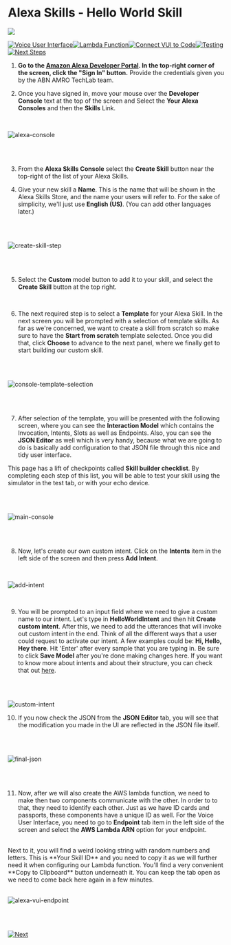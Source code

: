 # Alexa Skills - Hello World Skill
<img src="https://m.media-amazon.com/images/G/01/mobile-apps/dex/alexa/alexa-skills-kit/tutorials/quiz-game/header._TTH_.png" />

[![Voice User Interface](https://m.media-amazon.com/images/G/01/mobile-apps/dex/alexa/alexa-skills-kit/tutorials/navigation/1-on._TTH_.png)](./1-voice-user-interface.md)[![Lambda Function](https://m.media-amazon.com/images/G/01/mobile-apps/dex/alexa/alexa-skills-kit/tutorials/navigation/2-locked._TTH_.png)](./2-lambda-function.md)[![Connect VUI to Code](https://m.media-amazon.com/images/G/01/mobile-apps/dex/alexa/alexa-skills-kit/tutorials/navigation/3-locked._TTH_.png)](./3-connect-vui-to-code.md)[![Testing](https://m.media-amazon.com/images/G/01/mobile-apps/dex/alexa/alexa-skills-kit/tutorials/navigation/4-locked._TTH_.png)](./4-testing.md)[![Next Steps](https://m.media-amazon.com/images/G/01/mobile-apps/dex/alexa/alexa-skills-kit/tutorials/navigation/5-locked._TTH_.png)](./5-next-steps.md)

1.  **Go to the [Amazon Alexa Developer Portal](https://developer.amazon.com/alexa).  In the top-right corner of the screen, click the "Sign In" button.** Provide the credentials given you by the ABN AMRO TechLab team.


2.  Once you have signed in, move your mouse over the **Developer Console** text at the top of the screen and Select the **Your Alexa Consoles** and then the **Skills**  Link.

<br />

![alexa-console](./resources/alexa-console.png)

<br />
<br />

3.  From the **Alexa Skills Console** select the **Create Skill** button near the top-right of the list of your Alexa Skills.

4. Give your new skill a **Name**. This is the name that will be shown in the Alexa Skills Store, and the name your users will refer to.  For the sake of simplicity, we'll just use **English (US)**.  (You can add other languages later.)

<br />
<br />

![create-skill-step](./resources/create-skill-step.png)

<br />
<br />

5. Select the **Custom** model button to add it to your skill, and select the **Create Skill** button at the top right.

<br />

6. The next required step is to select a **Template** for your Alexa Skill. In the next screen you will be prompted with a selection of template skills. As far as we're concerned, we want to create a skill from scratch so make sure to have the **Start from scratch** template selected. Once you did that, click **Choose** to advance to the next panel, where we finally get to start building our custom skill.

<br />
<br />

![console-template-selection](./resources/console-template-selection.png)

<br />
<br />


7. After selection of the template, you will be presented with the following screen, where you can see the **Interaction Model** which contains the Invocation, Intents, Slots as well as Endpoints. Also, you can see the **JSON Editor** as well which is very handy, because what we are going to do is basically add configuration to that JSON file through this nice and tidy user interface. 

This page has a lift of checkpoints called **Skill builder checklist**. By completing each step of this list, you will be able to test your skill using the simulator in the test tab, or with your echo device.

<br />
<br />

![main-console](./resources/main-console.png)

<br />
<br />


8. Now, let's create our own custom intent. Click on the **Intents** item in the left side of the screen and then press **Add Intent**.

<br />

![add-intent](./resources/add-intent.png)

<br />

9. You will be prompted to an input field where we need to give a custom name to our intent. Let's type in **HelloWorldIntent** and then hit **Create custom intent**. After this, we need to add the utterances that will invoke out custom intent in the end. Think of all the different ways that a user could request to activate our intent. A few examples could be: **Hi, Hello, Hey there**. Hit 'Enter' after every sample that you are typing in. Be sure to click **Save Model** after you're done making changes here. If you want to know more about intents and about their structure, you can check that out [here](./intents-more-information.md).

<br />
<br />


![custom-intent](./resources/custom-intent.png)


10. If you now check the JSON from the **JSON Editor** tab, you will see that the modification you made in the UI are reflected in the JSON file itself.

<br />
<br />

![final-json](./resources/final-json.png)

<br />
<br />

11. Now, after we will also create the AWS lambda function, we need to make then two components communicate with the other. In order to to that, they need to identify each other. Just as we have ID cards and passports, these components have a unique ID as well. For the Voice User Interface, you need to go to **Endpoint** tab item in the left side of the screen and select the **AWS Lambda ARN** option for your endpoint.
<br />
Next to it, you will find a weird looking string with random numbers and letters. This is **Your Skill ID** and you need to copy it as we will further need it when configuring our Lambda function. You'll find a very convenient **Copy to Clipboard** button underneath it. You can keep the tab open as we need to come back here again in a few minutes.


<br />
<br />

![alexa-vui-endpoint](./resources/alexa-vui-endpoint.png)

<br />
<br />


[![Next](https://m.media-amazon.com/images/G/01/mobile-apps/dex/alexa/alexa-skills-kit/tutorials/general/buttons/button_next_lambda_function._TTH_.png)](./2-lambda-function.md)
